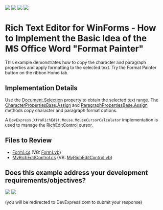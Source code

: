 <!-- default badges list -->
![](https://img.shields.io/endpoint?url=https://codecentral.devexpress.com/api/v1/VersionRange/128610546/20.1.2%2B)
[![](https://img.shields.io/badge/Open_in_DevExpress_Support_Center-FF7200?style=flat-square&logo=DevExpress&logoColor=white)](https://supportcenter.devexpress.com/ticket/details/E5223)
[![](https://img.shields.io/badge/📖_How_to_use_DevExpress_Examples-e9f6fc?style=flat-square)](https://docs.devexpress.com/GeneralInformation/403183)
[![](https://img.shields.io/badge/💬_Leave_Feedback-feecdd?style=flat-square)](#does-this-example-address-your-development-requirementsobjectives)
<!-- default badges end -->
# Rich Text Editor for WinForms - How to Implement the Basic Idea of the MS Office Word "Format Painter"

This example demonstrates how to copy the character and paragraph properties and apply formatting to the selected text. Try the Format Painter button on the ribbon Home tab.

## Implementation Details

Use the [Document.Selection](https://docs.devexpress.com/OfficeFileAPI/DevExpress.XtraRichEdit.API.Native.Document.Selection) property to obtain the selected text range. The [CharacterPropertiesBase.Assign](https://docs.devexpress.com/OfficeFileAPI/DevExpress.XtraRichEdit.API.Native.CharacterPropertiesBase.Assign(DevExpress.XtraRichEdit.API.Native.CharacterPropertiesBase)) and [ParagraphPropertiesBase.Assign](https://docs.devexpress.com/OfficeFileAPI/DevExpress.XtraRichEdit.API.Native.ParagraphPropertiesBase.Assign(DevExpress.XtraRichEdit.API.Native.ParagraphPropertiesBase)) methods copy character and paragraph format options.</p>

A `DevExpress.XtraRichEdit.Mouse.MouseCursorCalculator` implementation is used to manage the RichEditControl cursor.

## Files to Review

* [Form1.cs](./CS/DXApplication9/Form1.cs) (VB: [Form1.vb](./VB/DXApplication9/Form1.vb))
* [MyRichEditControl.cs](./CS/DXApplication9/MyRichEditControl.cs) (VB: [MyRichEditControl.vb](./VB/DXApplication9/MyRichEditControl.vb))
<!-- feedback -->
## Does this example address your development requirements/objectives?

[<img src="https://www.devexpress.com/support/examples/i/yes-button.svg"/>](https://www.devexpress.com/support/examples/survey.xml?utm_source=github&utm_campaign=winforms-rich-edit-implement-ms-office-word-format-painter&~~~was_helpful=yes) [<img src="https://www.devexpress.com/support/examples/i/no-button.svg"/>](https://www.devexpress.com/support/examples/survey.xml?utm_source=github&utm_campaign=winforms-rich-edit-implement-ms-office-word-format-painter&~~~was_helpful=no)

(you will be redirected to DevExpress.com to submit your response)
<!-- feedback end -->
